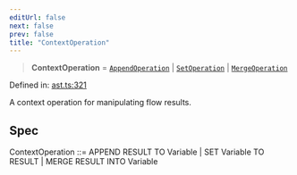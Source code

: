 ```yaml
---
editUrl: false
next: false
prev: false
title: "ContextOperation"
---
```


> **ContextOperation** = [`AppendOperation`](/api/ast/interfaces/appendoperation/) \| [`SetOperation`](/api/ast/interfaces/setoperation/) \| [`MergeOperation`](/api/ast/interfaces/mergeoperation/)

Defined in: [ast.ts:321](https://github.com/rcs-agents/rcs-lang/blob/89258eb41dbc7637c8bdc8bfc04b38ebfa30409c/packages/ast/src/ast.ts#L321)

A context operation for manipulating flow results.

## Spec

ContextOperation ::= APPEND RESULT TO Variable | SET Variable TO RESULT | MERGE RESULT INTO Variable
